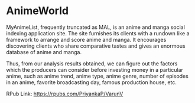 # AnimeWorld


MyAnimeList, frequently truncated as MAL, is an anime and manga social indexing application site. The site furnishes its clients with a rundown like a framework to arrange and score anime and manga. It encourages discovering clients who share comparative tastes and gives an enormous database of anime and manga.

Thus, from our analysis results obtained, we can figure out the factors which the producers can consider before investing money in a particular anime, such as anime trend, anime type, anime genre, number of episodes in an anime, favorite broadcasting day, famous production house, etc.

RPub Link: https://rpubs.com/PriyankaP/VarunV
